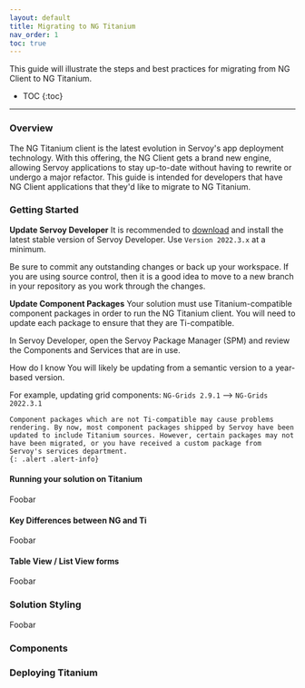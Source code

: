 ```yaml
---
layout: default
title: Migrating to NG Titanium
nav_order: 1
toc: true
---
```


This guide will illustrate the steps and best practices for migrating from NG Client to NG Titanium.
* TOC
{:toc}
------



### Overview

The NG Titanium client is the latest evolution in Servoy's app deployment technology. With this offering, the NG Client gets a brand new engine, allowing Servoy applications to stay up-to-date without having to rewrite or undergo a major refactor. This guide is intended for developers that have NG Client applications that they'd like to migrate to NG Titanium.

### Getting Started

**Update Servoy Developer**
It is recommended to [download](https://servoy.com/download) and install the latest stable version of Servoy Developer. Use `Version 2022.3.x` at a minimum.

Be sure to commit any outstanding changes or back up your workspace. If you are using source control, then it is a good idea to move to a new branch in your repository as you work through the changes.

**Update Component Packages**
Your solution must use Titanium-compatible component packages in order to run the NG Titanium client. You will need to update each package to ensure that they are Ti-compatible.

In Servoy Developer, open the Servoy Package Manager (SPM) and review the Components and Services that are in use. 

How do I know You will likely be updating from a semantic version to a year-based version. 

For example, updating grid components:  `NG-Grids 2.9.1`  -->  `NG-Grids 2022.3.1`

```
Component packages which are not Ti-compatible may cause problems rendering. By now, most component packages shipped by Servoy have been updated to include Titanium sources. However, certain packages may not have been migrated, or you have received a custom package from Servoy's services department.
{: .alert .alert-info}
```



#### Running your solution on Titanium

Foobar

#### Key Differences between NG and Ti

Foobar

#### Table View / List View forms

Foobar

### Solution Styling

Foobar

### Components



### Deploying Titanium